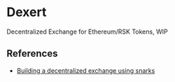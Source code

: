 # Dexert

Decentralized Exchange for Ethereum/RSK Tokens, WIP

## References

- [Building a decentralized exchange using snarks](https://ethresear.ch/t/building-a-decentralized-exchange-using-snarks/3928/1)
